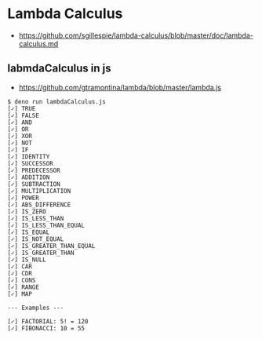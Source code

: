 # Lambda Calculus

* https://github.com/sgillespie/lambda-calculus/blob/master/doc/lambda-calculus.md

## labmdaCalculus in js 

* https://github.com/gtramontina/lambda/blob/master/lambda.js

```
$ deno run lambdaCalculus.js 
[✓] TRUE
[✓] FALSE
[✓] AND
[✓] OR
[✓] XOR
[✓] NOT
[✓] IF
[✓] IDENTITY
[✓] SUCCESSOR
[✓] PREDECESSOR
[✓] ADDITION
[✓] SUBTRACTION
[✓] MULTIPLICATION
[✓] POWER
[✓] ABS_DIFFERENCE
[✓] IS_ZERO
[✓] IS_LESS_THAN
[✓] IS_LESS_THAN_EQUAL
[✓] IS_EQUAL
[✓] IS_NOT_EQUAL
[✓] IS_GREATER_THAN_EQUAL
[✓] IS_GREATER_THAN
[✓] IS_NULL
[✓] CAR
[✓] CDR
[✓] CONS
[✓] RANGE
[✓] MAP

--- Examples ---

[✓] FACTORIAL: 5! = 120
[✓] FIBONACCI: 10 = 55
```

